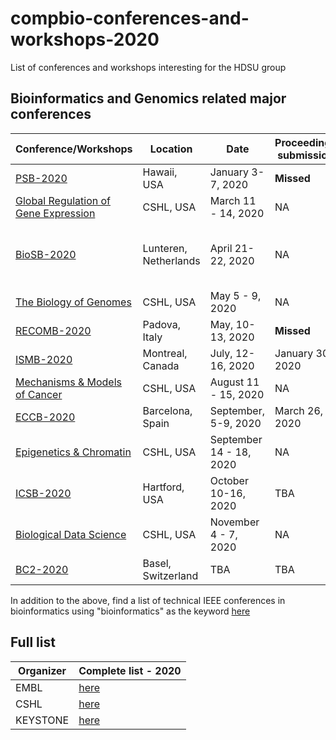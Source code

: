 # compbio-conferences-and-workshops-2020
List of conferences and workshops interesting for the HDSU group

## Bioinformatics and Genomics related major conferences

| Conference/Workshops | Location | Date | Proceedings submission | Abstract submission | Registration |
|----------------------|----------|------|------------------|---------------------|--------------|
| [PSB-2020](https://psb.stanford.edu/) | Hawaii, USA | January 3-7, 2020 | **Missed** | **Missed** |December 14, 2019|
| [Global Regulation of Gene Expression](https://meetings.cshl.edu/meetings.aspx?meet=SYSTEMS&year=20) | CSHL, USA | March 11 - 14, 2020 | NA | January 3, 2020 |Feburary 1, 2020|
| [BioSB-2020](https://www.aanmelder.nl/biosb2020) | Lunteren, Netherlands | April 21-22, 2020 | NA | 15 Feb (oral) 16 Mar (Poster) 2020  |16 March, 2020|
| [The Biology of Genomes](https://meetings.cshl.edu/meetings.aspx?meet=GENOME&year=20) | CSHL, USA | May 5 - 9, 2020| NA | February 14, 2020 |April 1, 2020|
| [RECOMB-2020](https://www.recomb2020.org/) | Padova, Italy | May, 10-13, 2020 | **Missed** | January 31, 2020 |March 6, 2020|
| [ISMB-2020](https://www.iscb.org/ismb2020) | Montreal, Canada | July, 12-16, 2020 | January 30, 2020 | TBA |June 11, 2020|
| [Mechanisms & Models of Cancer](https://meetings.cshl.edu/meetings.aspx?meet=CANCER&year=20) | CSHL, USA | August 11 - 15, 2020| NA | May 22, 2020 |July 1, 2020|
| [ECCB-2020](https://eccb2020.info/) | Barcelona, Spain | September, 5-9, 2020 | March 26, 2020 | June 4, 2020 |July 30, 2020|
| [Epigenetics & Chromatin](https://meetings.cshl.edu/meetings.aspx?meet=EPICH&year=20) | CSHL, USA | September 14 - 18, 2020 | NA | June 26, 2020 |August 1, 2020|
| [ICSB-2020](http://icsb2020.bioscience-ct.net/) | Hartford, USA | October 10-16, 2020 | TBA | May 17, 2020 |June 13, 2020|
| [Biological Data Science](https://meetings.cshl.edu/meetings.aspx?meet=DATA&year=20) | CSHL, USA | November 4 - 7, 2020 | NA | August 14, 2020 |October 1, 2020|
| [BC2-2020](https://www.bc2.ch/) | Basel, Switzerland | TBA | TBA | TBA |TBA |


In addition to the above, find a list of technical IEEE conferences in bioinformatics using "bioinformatics" as the keyword [here](https://conferences.ieee.org/conferences_events/conferences/search?q=bioinformatics)

## Full list
| Organizer | Complete list - 2020 |
|---|---|
|EMBL| [here](https://www.embl.de/training/events/2020/?e=CCO&o=ALL&t=2020&sub=ALL&opreg=1&oabsub=1&search=Show+Events)|
|CSHL| [here](https://meetings.cshl.edu/meetingshome.aspx)|
|KEYSTONE| [here](http://www.keystonesymposia.org/views/web/pdfs/KS_2019-20_1st_Announcement.pdf)|
